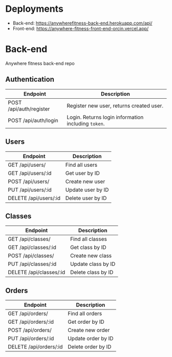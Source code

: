 # Deployments

* Back-end: https://anywherefitness-back-end.herokuapp.com/api/
* Front-end: https://anywhere-fitness-front-end-orcin.vercel.app/

# Back-end

Anywhere fitness back-end repo

## Authentication

Endpoint | Description
--|--
POST /api/auth/register | Register new user, returns created user.
POST /api/auth/login | Login. Returns login information including `token`.

## Users

Endpoint | Description
--|--
GET /api/users/ | Find all users
GET /api/users/:id | Get user by ID
POST /api/users/ | Create new user
PUT /api/users/:id | Update user by ID
DELETE /api/users/:id | Delete user by ID

## Classes

Endpoint | Description
--|--
GET /api/classes/ | Find all classes
GET /api/classes/:id | Get class by ID
POST /api/classes/ | Create new class
PUT /api/classes/:id | Update class by ID
DELETE /api/classes/:id | Delete class by ID

## Orders

Endpoint | Description
--|--
GET /api/orders/ | Find all orders
GET /api/orders/:id | Get order by ID
POST /api/orders/ | Create new order
PUT /api/orders/:id | Update order by ID
DELETE /api/orders/:id | Delete order by ID
